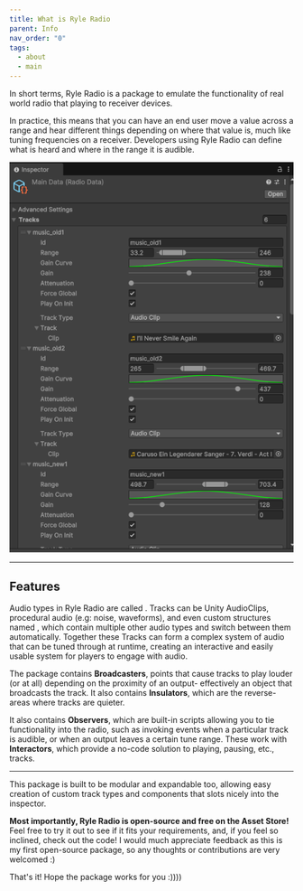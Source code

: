 ```yaml
---
title: What is Ryle Radio
parent: Info
nav_order: "0"
tags:
  - about
  - main
---
```


In short terms, Ryle Radio is a package to emulate the functionality of real world radio that playing to receiver devices.

In practice, this means that you can have an end user move a value across a range and hear different things depending on where that value is, much like tuning frequencies on a receiver. Developers using Ryle Radio can define what is heard and where in the range it is audible.

![RadioData example](Images/Guides/Basic-Radio-Sample/20251007134404.png)

---
## Features
Audio types in Ryle Radio are called **[](../../Guides/1.%20Basic%20Radio%20Sample.md#Specific%20tracks|Tracks)**. Tracks can be Unity AudioClips, procedural audio (e.g: noise, waveforms), and even custom structures named [](../../Guides/1.%20Basic%20Radio%20Sample.md#station_sfx|Stations), which contain multiple other audio types and switch between them automatically. Together these Tracks can form a complex system of audio that can be tuned through at runtime, creating an interactive and easily usable system for players to engage with audio.

The package contains **Broadcasters**, points that cause tracks to play louder (or at all) depending on the proximity of an output- effectively an object that broadcasts the track. It also contains **Insulators**, which are the reverse- areas where tracks are quieter.

It also contains **Observers**, which are built-in scripts allowing you to tie functionality into the radio, such as invoking events when a particular track is audible, or when an output leaves a certain tune range. These work with **Interactors**, which provide a no-code solution to playing, pausing, etc., tracks.

---

This package is built to be modular and expandable too, allowing easy creation of custom track types and components that slots nicely into the inspector.

**Most importantly, Ryle Radio is open-source and free on the Asset Store!** Feel free to try it out to see if it fits your requirements, and, if you feel so inclined, check out the code! I would much appreciate feedback as this is my first open-source package, so any thoughts or contributions are very welcomed :)

That's it! Hope the package works for you :))))